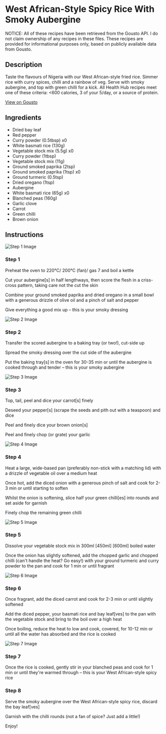 # West African-Style Spicy Rice With Smoky Aubergine

NOTICE: All of these recipes have been retrieved from the Gousto API. I do not claim ownership of any recipes in these files. These recipes are provided for informational purposes only, based on publicly available data from Gousto.

## Description

Taste the flavours of Nigeria with our West African-style fried rice. Simmer rice with curry spices, chilli and a rainbow of veg. Serve with smoky aubergine, and top with green chilli for a kick. All Health Hub recipes meet one of these criteria: <600 calories, 3 of your 5/day, or a source of protein.

[View on Gousto](https://www.gousto.co.uk/recipes/cookbook/west-african-style-spicy-rice-with-smoky-aubergine)

## Ingredients

- Dried bay leaf
- Red pepper
- Curry powder (0.5tbsp) x0
- White basmati rice (130g)
- Vegetable stock mix (5.5g) x0
- Curry powder (1tbsp)
- Vegetable stock mix (11g)
- Ground smoked paprika (2tsp)
- Ground smoked paprika (1tsp) x0
- Ground turmeric (0.5tsp)
- Dried oregano (1tsp)
- Aubergine
- White basmati rice (65g) x0
- Blanched peas (160g)
- Garlic clove
- Carrot
- Green chilli
- Brown onion

## Instructions

![Step 1 Image](https://production-media.gousto.co.uk/cms/recipe-step-image/Step-1-1689672408355-x200.jpg)

### Step 1

Preheat the oven to 220°C/ 200°C (fan)/ gas 7 and boil a kettle

Cut your aubergine[s] in half lengthways, then score the flesh in a criss-cross pattern, taking care not the cut the skin

Combine your ground smoked paprika and dried oregano in a small bowl with a generous drizzle of olive oil and a pinch of salt and pepper

Give everything a good mix up – this is your smoky dressing

![Step 2 Image](https://production-media.gousto.co.uk/cms/recipe-step-image/Step-2-1689672414676-x200.jpg)

### Step 2

Transfer the scored aubergine<span class="text-danger"> </span>to a baking tray (or two!), cut-side up

Spread the smoky dressing over the cut side of the aubergine

Put the baking tray[s] in the oven for 30-35 min or until the aubergine is cooked through and tender – this is your smoky aubergine

![Step 3 Image](https://production-media.gousto.co.uk/cms/recipe-step-image/Step-3-1689672417510-x200.jpg)

### Step 3

Top, tail, peel and dice your carrot[s] finely

Deseed your pepper[s]<span class="text-danger"> </span>(scrape the seeds and pith out with a teaspoon) and dice

Peel and finely dice your brown onion[s]

Peel and finely chop (or grate) your garlic

![Step 4 Image](https://production-media.gousto.co.uk/cms/recipe-step-image/step-4-1689672420901-x200.jpg)

### Step 4

Heat a large, wide-based pan (preferably non-stick with a matching lid) with a drizzle of vegetable oil over a medium heat

Once hot, add the diced onion with a generous pinch of salt and cook for 2-3 min or until starting to soften

Whilst the onion is softening, slice half your green chilli[es] into rounds and set aside for garnish

Finely chop the remaining green chilli

![Step 5 Image](https://production-media.gousto.co.uk/cms/recipe-step-image/step-5-1689672423790-x200.jpg)

### Step 5

Dissolve your vegetable stock mix in 300ml <span class="text-purple">[450ml]</span> <span class="text-danger">[600ml]</span> boiled water

Once the onion has slightly softened, add the chopped garlic and chopped chilli (can't handle the heat? Go easy!) with your ground turmeric and curry powder to the pan and cook for 1 min or until fragrant

![Step 6 Image](https://production-media.gousto.co.uk/cms/recipe-step-image/step-6-1689672426765-x200.jpg)

### Step 6

Once fragrant, add the diced carrot and cook for 2-3 min or until slightly softened

Add the diced pepper, your basmati rice and bay leaf[ves] to the pan with the vegetable stock and bring to the boil over a high heat

Once boiling, reduce the heat to low and cook, covered, for 10-12 min or until all the water has absorbed and the rice is cooked

![Step 7 Image](https://production-media.gousto.co.uk/cms/recipe-step-image/step-7-1689672429886-x200.jpg)

### Step 7

Once the rice is cooked, gently stir in your blanched peas and cook for 1 min or until they're warmed through – this is your West African-style spicy rice

### Step 8

Serve the smoky aubergine over the West African-style spicy rice, discard the bay leaf[ves]

Garnish with the chilli rounds (not a fan of spice? Just add a little!)

Enjoy!

